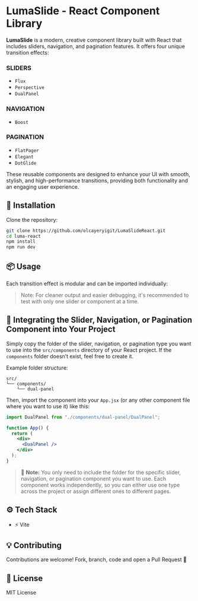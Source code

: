 # LumaSlide - React Component Library

**LumaSlide** is a modern, creative component library built with React that includes sliders, navigation, and pagination features. It offers four unique transition effects:

### **SLIDERS**

- `Flux`
- `Perspective`
- `DualPanel`

### **NAVIGATION**

- `Boost`

### **PAGINATION**

- `FlatPager`
- `Elegant`
- `DotGlide`

These reusable components are designed to enhance your UI with smooth, stylish, and high-performance transitions, providing both functionality and an engaging user experience.

## 🔧 Installation

Clone the repository:

```bash
git clone https://github.com/olcayeryigit/LumaSlideReact.git
cd luma-react
npm install
npm run dev
```

## 📦 Usage

Each transition effect is modular and can be imported individually:

> Note: For cleaner output and easier debugging, it's recommended to test with only one slider or component at a time.

## 🔌 Integrating the Slider, Navigation, or Pagination Component into Your Project

Simply copy the folder of the slider, navigation, or pagination type you want to use into the `src/components` directory of your React project. If the `components` folder doesn’t exist, feel free to create it.

Example folder structure:

```
src/
└── components/
    └── dual-panel
```

Then, import the component into your `App.jsx` (or any other component file where you want to use it) like this:

```jsx
import DualPanel from "./components/dual-panel/DualPanel";

function App() {
  return (
    <div>
      <DualPanel />
    </div>
  );
}
```

> 🔔 **Note:** You only need to include the folder for the specific slider, navigation, or pagination component you want to use. Each component works independently, so you can either use one type across the project or assign different ones to different pages.

## ⚙️ Tech Stack

- ⚡ Vite

## 💡 Contributing

Contributions are welcome! Fork, branch, code and open a Pull Request 🚀

## 📄 License

MIT License
